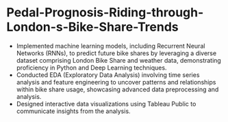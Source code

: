 # Pedal-Prognosis-Riding-through-London-s-Bike-Share-Trends

- Implemented machine learning models, including Recurrent Neural Networks (RNNs), to predict future bike shares by leveraging a diverse dataset comprising London Bike Share and weather data, demonstrating proficiency in Python and Deep Learning techniques.
- Conducted EDA (Exploratory Data Analysis) involving time series analysis and feature engineering to uncover patterns and relationships within bike share usage, showcasing advanced data preprocessing and analysis. 
- Designed interactive data visualizations using Tableau Public to communicate insights from the analysis. 
